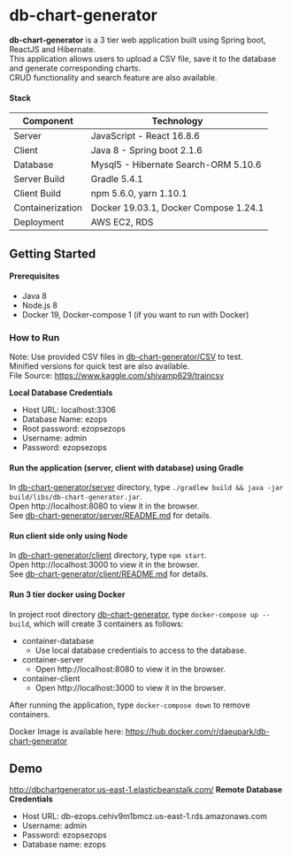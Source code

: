 # db-chart-generator
**db-chart-generator** is a 3 tier web application built using Spring boot, ReactJS and Hibernate. <br />
This application allows users to upload a CSV file, save it to the database and generate corresponding charts. <br />
CRUD functionality and search feature are also available. <br />



#### Stack
Component         | Technology
---               | ---
Server            | JavaScript - React 16.8.6
Client            | Java 8 - Spring boot 2.1.6
Database          | Mysql5 - Hibernate Search-ORM 5.10.6
Server Build      | Gradle 5.4.1
Client Build      | npm 5.6.0, yarn 1.10.1
Containerization  | Docker 19.03.1, Docker Compose 1.24.1
Deployment        | AWS EC2, RDS



## Getting Started
#### Prerequisites
- Java 8
- Node.js 8
- Docker 19, Docker-compose 1 (if you want to run with Docker)


### How to Run
Note: Use provided CSV files in [db-chart-generator/CSV](./CSV) to test. <br />
Minified versions for quick test are also available. <br />
File Source: https://www.kaggle.com/shivamp629/traincsv

**Local Database Credentials**
- Host URL: localhost:3306
- Database Name: ezops
- Root password: ezopsezops
- Username: admin
- Password: ezopsezops


#### Run the application (server, client with database) using Gradle
In [db-chart-generator/server](./server) directory, type `./gradlew build && java -jar build/libs/db-chart-generator.jar`. <br />
Open http://localhost:8080 to view it in the browser. <br />
See [db-chart-generator/server/README.md](./server/README.md) for details.


#### Run client side only using Node
In [db-chart-generator/client](./client) directory, type `npm start`. <br />
Open http://localhost:3000 to view it in the browser. <br />
See [db-chart-generator/client/README.md](./client/README.md) for details.


#### Run 3 tier docker using Docker
In project root directory [db-chart-generator](.), type `docker-compose up --build`, which will create 3 containers as follows:

- container-database
  - Use local database credentials to access to the database.
- container-server
  - Open http://localhost:8080 to view it in the browser.
- container-client
  - Open http://localhost:3000 to view it in the browser.

After running the application, type `docker-compose down` to remove containers.


Docker Image is available here: https://hub.docker.com/r/daeupark/db-chart-generator

## Demo
http://dbchartgenerator.us-east-1.elasticbeanstalk.com/
**Remote Database Credentials**
- Host URL: db-ezops.cehiv9m1bmcz.us-east-1.rds.amazonaws.com
- Username: admin
- Password: ezopsezops
- Database name: ezops
